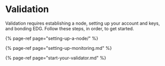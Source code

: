 # Validation

Validation requires establishing a node, setting up your account and keys, and bonding EDG. Follow these steps, in order, to get started.

{% page-ref page="setting-up-a-node/" %}

{% page-ref page="setting-up-monitoring.md" %}

{% page-ref page="start-your-validator.md" %}



